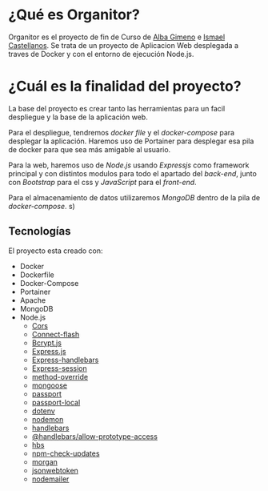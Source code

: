 # ¿Qué es Organitor?
Organitor es el proyecto de fin de Curso de [Alba Gimeno](https://github.com/albagimeno) e [Ismael Castellanos](https://github.com/ismaelct). Se trata de un proyecto de Aplicacion Web desplegada a traves de Docker y con el entorno de ejecución Node.js. 

# ¿Cuál es la finalidad del proyecto?
La base del proyecto es crear tanto las herramientas para un facil despliegue y la base de la aplicación web.

Para el despliegue, tendremos _docker file_ y el _docker-compose_ para desplegar la aplicación. Haremos uso de Portainer para desplegar esa pila de docker para que sea más amigable al usuario. 

Para la web, haremos uso de _Node.js_ usando _Expressjs_ como framework principal y con distintos modulos para todo el apartado del _back-end_, junto con _Bootstrap_ para el css y _JavaScript_ para el _front-end_.

Para el almacenamiento de datos utilizaremos _MongoDB_ dentro de la pila de _docker-compose_.
s)
	
## Tecnologías
El proyecto esta creado con:
* Docker
* Dockerfile
* Docker-Compose
* Portainer
* Apache
* MongoDB
* Node.js
    * [Cors](https://www.npmjs.com/package/cors)
    * [Connect-flash](https://www.npmjs.com/package/connect-flash)
    * [Bcrypt.js](https://www.npmjs.com/package/bcryptjs)
    * [Express.js](https://www.npmjs.com/package/express)
    * [Express-handlebars](https://www.npmjs.com/package/express-handlebars)
    * [Express-session](https://www.npmjs.com/package/express-session)
    * [method-override](https://www.npmjs.com/package/method-override)
    * [mongoose](https://www.npmjs.com/package/mongoose)
    * [passport](https://www.npmjs.com/package/passport)
    * [passport-local](https://www.npmjs.com/package/passport-local)
    * [dotenv](https://www.npmjs.com/package/dotenv)
    * [nodemon](https://www.npmjs.com/package/nodemon)
    * [handlebars](https://www.npmjs.com/package/handlebars)
    * [@handlebars/allow-prototype-access](https://www.npmjs.com/package/@handlebars/allow-prototype-access)
    * [hbs](https://www.npmjs.com/package/hbs)
    * [npm-check-updates](https://www.npmjs.com/package/npm-check-updates)
    * [morgan](https://www.npmjs.com/package/morgan)
    * [jsonwebtoken](https://www.npmjs.com/package/jsonwebtoken)
    * [nodemailer](https://www.npmjs.com/package/nodemailer)

  
 
